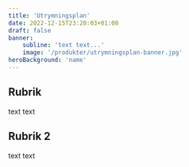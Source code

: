 ```yaml
---
title: 'Utrymningsplan'
date: 2022-12-15T23:20:03+01:00
draft: false
banner:
    subline: 'text text...'
    image: '/produkter/utrymningsplan-banner.jpg'
heroBackground: 'name'
---
```


## Rubrik

text text

## Rubrik 2

text text